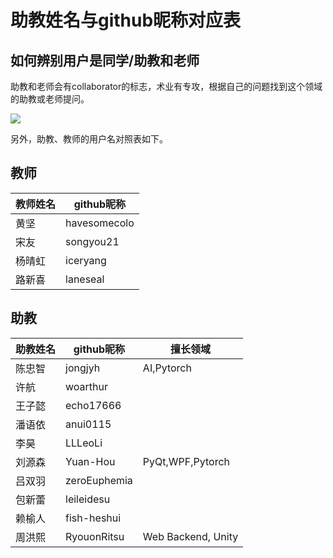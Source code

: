 # 助教姓名与github昵称对应表

## 如何辨别用户是同学/助教和老师

助教和老师会有collaborator的标志，术业有专攻，根据自己的问题找到这个领域的助教或老师提问。

![](collaborator-chip.png)

另外，助教、教师的用户名对照表如下。


## 教师
| 教师姓名 | github昵称   |
|----------|--------------|
| 黄坚     | havesomecolo |
| 宋友     | songyou21    |
| 杨晴虹   | iceryang     |
| 路新喜   | laneseal     |

## 助教
| 助教姓名 | github昵称  | 擅长领域 |
|----------|-------------|----------|
| 陈忠智   | jongjyh    | AI,Pytorch |
| 许航 | woarthur |  |
| 王子懿 | echo17666 |  |
| 潘语依 | anui0115 |  |
| 李昊 | LLLeoLi |  |
| 刘源森 | Yuan-Hou | PyQt,WPF,Pytorch |
| 吕双羽 | zeroEuphemia |  |
| 包新蕾 | leileidesu |  |
| 赖榆人 | fish-heshui |  |
| 周洪熙 | RyouonRitsu | Web Backend, Unity |
